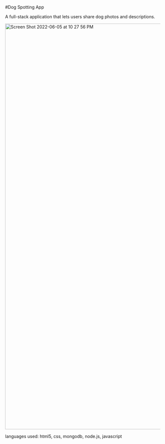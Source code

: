 #Dog Spotting App

A full-stack application that lets users share dog photos and descriptions.

<img width="1316" alt="Screen Shot 2022-06-05 at 10 27 56 PM" src="https://user-images.githubusercontent.com/66283743/172084866-1a603fc9-0942-4c93-9965-9db767faeb2c.png">

languages used: html5, css, mongodb, node.js, javascript
